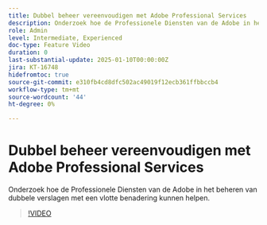 ```yaml
---
title: Dubbel beheer vereenvoudigen met Adobe Professional Services
description: Onderzoek hoe de Professionele Diensten van de Adobe in het beheren van dubbele verslagen met een vlotte benadering kunnen helpen.
role: Admin
level: Intermediate, Experienced
doc-type: Feature Video
duration: 0
last-substantial-update: 2025-01-10T00:00:00Z
jira: KT-16748
hidefromtoc: true
source-git-commit: e310fb4cd8dfc502ac49019f12ecb361ffbbccb4
workflow-type: tm+mt
source-wordcount: '44'
ht-degree: 0%

---
```



# Dubbel beheer vereenvoudigen met Adobe Professional Services

Onderzoek hoe de Professionele Diensten van de Adobe in het beheren van dubbele verslagen met een vlotte benadering kunnen helpen.

>[!VIDEO](https://video.tv.adobe.com/v/3436790/?learn=on&enablevpops&captions=dut)
